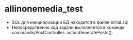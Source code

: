 # allinonemedia_test
- SQL для инициализации БД находится в файле  initial.sql
- Непосредственно код задачи выполняется в команде commands/PostController::actionGeneratePosts();
